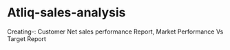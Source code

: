 # Atliq-sales-analysis
Creating-:
Customer Net sales performance Report,
Market Performance Vs Target Report
